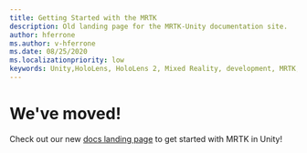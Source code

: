 ```yaml
---
title: Getting Started with the MRTK
description: Old landing page for the MRTK-Unity documentation site.
author: hferrone
ms.author: v-hferrone
ms.date: 08/25/2020
ms.localizationpriority: low
keywords: Unity,HoloLens, HoloLens 2, Mixed Reality, development, MRTK,
---
```


# We've moved! 

Check out our new [docs landing page](WelcomeToMRTK.md) to get started with MRTK in Unity!

